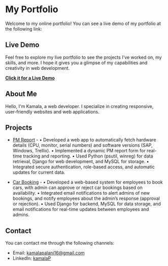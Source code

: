 # My Portfolio

Welcome to my online portfolio! You can see a live demo of my portfolio at the following link:

## Live Demo

Feel free to explore my live portfolio to see the projects I've worked on, my skills, and more. I hope it gives you a glimpse of my capabilities and creativity in web development.

[**Click it for a Live Demo**](https://kamalaportfolio.netlify.app/)


## About Me

  Hello, I'm Kamala, a web developer. I specialize in creating responsive, user-friendly websites and web applications.

## Projects

- [PM Report](https://github.com/Kamala16032001/PM-Report) -
• Developed a web app to automatically fetch hardware details (CPU, monitor, serial numbers) and software versions
(SAP, Windows, Trellix).
• Implemented a dynamic PM report form for real-time tracking and reporting.
• Used Python (psutil, winreg) for data retrieval, Django for web development, and MySQL for storage.
• Integrated secure authentication, role-based access, and automatic updates for current data.


- [Car Booking](https://github.com/Kamala16032001/Car-Booking) -
• Developed a web-based system for employees to book cars, with admin can approve or reject car bookings based on
availability.
• Integrated email notifications to alert admins of new bookings, and notify employees about the admin’s response
(approval or rejection).
• Used Django for backend, MySQL for data storage, and email notifications for real-time updates between employees and
admins.


## Contact

You can contact me through the following channels:

- Email: [kamalapalani16@gmail.com](mailto:kamalapalani16@gmail.com)
- LinkedIn: [kamalaP]((https://www.linkedin.com/in/kamala-p-a1a8121b7))
